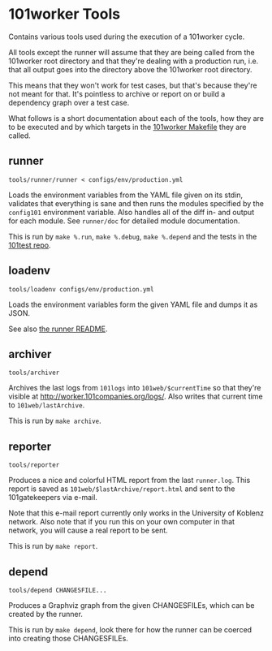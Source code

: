 101worker Tools
===============

Contains various tools used during the execution of a 101worker cycle.

All tools except the runner will assume that they are being called from the 101worker root directory and that they're dealing with a production run, i.e. that all output goes into the directory above the 101worker root directory.

This means that they won't work for test cases, but that's because they're not meant for that. It's pointless to archive or report on or build a dependency graph over a test case.

What follows is a short documentation about each of the tools, how they are to be executed and by which targets in the [101worker Makefile](../Makefile) they are called.


runner
------

    tools/runner/runner < configs/env/production.yml

Loads the environment variables from the YAML file given on its stdin, validates that everything is sane and then runs the modules specified by the `config101` environment variable. Also handles all of the diff in- and output for each module. See `runner/doc` for detailed module documentation.

This is run by `make %.run`, `make %.debug`, `make %.depend` and the tests in the [101test repo](https://github.com/101companies/101test).


loadenv
-------

    tools/loadenv configs/env/production.yml

Loads the environment variables form the given YAML file and dumps it as JSON.

See also [the runner README](runner/README.md).


archiver
--------

    tools/archiver

Archives the last logs from `101logs` into `101web/$currentTime` so that they're visible at http://worker.101companies.org/logs/. Also writes that current time to `101web/lastArchive`.

This is run by `make archive`.


reporter
--------

    tools/reporter

Produces a nice and colorful HTML report from the last `runner.log`. This report is saved as `101web/$lastArchive/report.html` and sent to the 101gatekeepers via e-mail.

Note that this e-mail report currently only works in the University of Koblenz network. Also note that if you run this on your own computer in that network, you will cause a real report to be sent.

This is run by `make report`.


depend
------

    tools/depend CHANGESFILE...

Produces a Graphviz graph from the given CHANGESFILEs, which can be created by the runner.

This is run by `make depend`, look there for how the runner can be coerced into creating those CHANGESFILEs.
